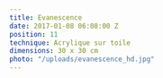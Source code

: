 ```yaml
---
title: Evanescence
date: 2017-01-08 06:08:00 Z
position: 11
technique: Acrylique sur toile
dimensions: 30 x 30 cm
photo: "/uploads/evanescence_hd.jpg"
---
```


